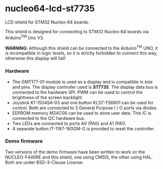 # nucleo64-lcd-st7735
LCD shield for STM32 Nucleo-64 boards.

This shield is designed for connecting to STM32 Nucleo-64 boards via Arduino<sup>TM</sup> Uno V3.

**WARNING:** Although this shield can be connected to the Arduino<sup>TM</sup> UNO, it is incompatible in logic levels, so it is strictly forbidden to connect this way, otherwise this display will fail!

### Hardware
* The GMT177-01 module is used as a display and is compatible in size and pins. The display controller used is **ST7735**. The display data bus is connected to the hardware SPI. PWM can be used  to control the brightness of the screen backlight.
* Joystick K1-1504SA-03 and one button KLS7-TS6601 can be used for control. Both are connected to 3 General Purpose I / O ports via diodes.
* EEPROM memory M24C08 can be used to store user data. This IC is connected to the I2C hardware bus.
* Two LEDs are connected to ports A0 (PA0) and A1 (PA1).
* A separate button IT-1187-160GM-G is provided to reset the controller.

### Demo firmware
Two versions of the demo firmware have been written to work on the NUCLEO-F446RE and this shield, one using CMSIS, the other using HAL. Both are under BSD-3-Clause License.


